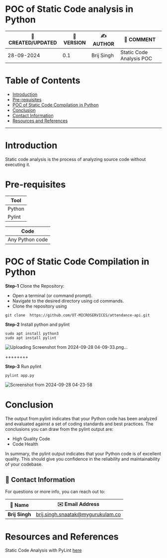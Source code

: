 

# POC of Static Code analysis in Python

| 📅 CREATED/UPDATED | 📌 VERSION | ✍️ AUTHOR    | 📝 COMMENT                |
|--------------------|------------|--------------|---------------------------|
| 28-09-2024         | 0.1        | Brij Singh   | Static Code Analysis  POC     |

# Table of Contents
- [Introduction](#Introduction)
- [Pre-requisites](#pre-requisites)
- [POC of Static Code Compilation in Python](#POC-of-Static-Code-Compilation-in-Python)
- [Conclusion](#conclusion)
- [Contact Information](#contact-information)
- [Resources and References](#resources-and-references)
***

# Introduction
Static code analysis is the process of analyzing source code without executing it. 

# Pre-requisites

| **Tool**   |    
| --------   | 
|  Python    | 
|  Pylint    |

| **Code**               |
| --------               | 
|  Any Python code       |


# POC of Static Code Compilation in Python

**Step-1** Clone the Repository:
- Open a terminal (or command prompt).
- Navigate to the desired directory using cd commands.
- Clone the repository using 

```
git clone  https://github.com/OT-MICROSERVICES/attendance-api.git

```



**Step-2** Install python and pylint
``` shell 
sudo apt install python3
sudo apt install pylint
``` 
![Uploading Screenshot from 2024-09-28 04-09-33.png…]()

++++++++

**Step-3** Run pylint
``` shell 
pylint app.py
```      
![Screenshot from 2024-09-28 04-23-58](https://github.com/user-attachments/assets/91378106-3f06-425a-aefc-b3b8cf92ba96)





# Conclusion

The output from pylint indicates that your Python code has been analyzed and evaluated against a set of coding standards and best practices. The conclusions you can draw from the pylint output are:
* High Quality Code
* Code Health

In summary, the pylint output indicates that your Python code is of excellent quality.  This should give you confidence in the reliability and maintainability of your codebase.

## 📧 Contact Information

For questions or more info, you can reach out to:

| 📛 Name       | ✉️ Email Address                   |
|---------------|-----------------------------------|
| **Brij Singh**| brij.singh.snaatak@mygurukulam.co |

# Resources and References
Static Code Analysis with PyLint [here](https://medium.com/@tlilyskander/static-code-analysis-with-pylint-49a078f029cf)




